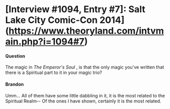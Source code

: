 # [Interview #1094, Entry #7]: Salt Lake City Comic-Con 2014](https://www.theoryland.com/intvmain.php?i=1094#7)

#### Question

The magic in
*The Emperor's Soul*
, is that the only magic you've written that there is a Spiritual part to it in your magic trio?

#### Brandon

Umm... All of them have some little dabbling in it, it is the most related to the Spiritual Realm-- Of the ones I have shown, certainly it is the most related.

